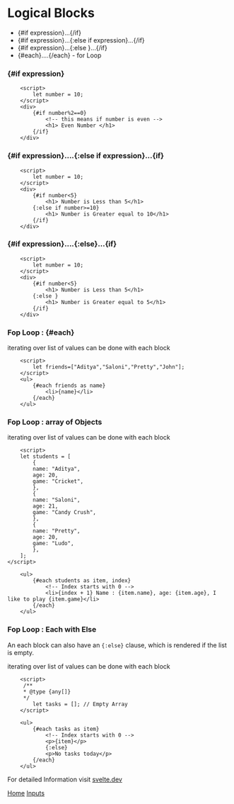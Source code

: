 # Logical Blocks

- {#if expression}...{/if}
- {#if expression}...{:else if expression}...{/if}
- {#if expression}...{:else }...{/if}
- {#each}....{/each} - for Loop

### {#if expression}

```
    <script>
        let number = 10;
    </script>
    <div>
        {#if number%2==0}
            <!-- this means if number is even -->
            <h1> Even Number </h1>
        {/if}
    </div>
```

### {#if expression}....{:else if expression}...{if}

```
    <script>
        let number = 10;
    </script>
    <div>
        {#if number<5}
            <h1> Number is Less than 5</h1>
        {:else if number>=10}
            <h1> Number is Greater equal to 10</h1>
        {/if}
    </div>
```

### {#if expression}....{:else}...{if}

```
    <script>
        let number = 10;
    </script>
    <div>
        {#if number<5}
            <h1> Number is Less than 5</h1>
        {:else }
            <h1> Number is Greater equal to 5</h1>
        {/if}
    </div>
```

### Fop Loop : {#each}

iterating over list of values can be done with each block

```
    <script>
        let friends=["Aditya","Saloni","Pretty","John"];
    </script>
    <ul>
        {#each friends as name}
            <li>{name}</li>
        {/each}
    </ul>
```

### Fop Loop : array of Objects

iterating over list of values can be done with each block

```
    <script>
    let students = [
        {
        name: "Aditya",
        age: 20,
        game: "Cricket",
        },
        {
        name: "Saloni",
        age: 21,
        game: "Candy Crush",
        },
        {
        name: "Pretty",
        age: 20,
        game: "Ludo",
        },
    ];
</script>

    <ul>
        {#each students as item, index}
            <!-- Index starts with 0 -->
            <li>{index + 1} Name : {item.name}, age: {item.age}, I like to play {item.game}</li>
        {/each}
    </ul>

```

### Fop Loop : Each with Else
An each block can also have an <code>{:else}</code> clause, which is rendered if the list is empty.

iterating over list of values can be done with each block

```
    <script>
     /**
     * @type {any[]}
     */
        let tasks = []; // Empty Array
    </script>

    <ul>
        {#each tasks as item}
            <!-- Index starts with 0 -->
            <p>{item}</p>
            {:else}
            <p>No tasks today</p>
        {/each}
    </ul>
```
For detailed Information visit [svelte.dev](https://svelte.dev/docs/logic-blocks) 

[Home](../../README.md)
[Inputs](../Inputs/struct.md)